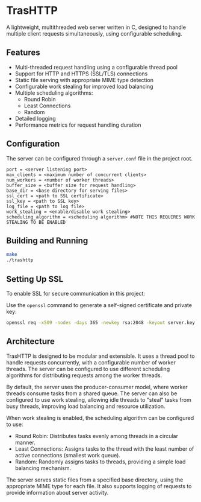# TrasHTTP

A lightweight, multithreaded web server written in C, designed to handle multiple client requests simultaneously, using configurable scheduling.

## Features
- Multi-threaded request handling using a configurable thread pool
- Support for HTTP and HTTPS (SSL/TLS) connections
- Static file serving with appropriate MIME type detection
- Configurable work stealing for improved load balancing
- Multiple scheduling algorithms:
   - Round Robin
   - Least Connections
   - Random
- Detailed logging
- Performance metrics for request handling duration


## Configuration
The server can be configured through a `server.conf` file in the project root.

```plaintext
port = <server listening port>
max_clients = <maximum number of concurrent clients>
num_workers = <number of worker threads>
buffer_size = <buffer size for request handling>
base_dir = <base directory for serving files>
ssl_cert = <path to SSL certificate>
ssl_key = <path to SSL key>
log_file = <path to log file>
work_stealing = <enable/disable work stealing>
scheduling_algorithm = <scheduling algorithm> #NOTE THIS REQUIRES WORK STEALING TO BE ENABLED
```

## Building and Running

```bash
make
./trashttp
```


## Setting Up SSL

To enable SSL for secure communication in this project:

   Use the `openssl` command to generate a self-signed certificate and private key:
   ```bash
   openssl req -x509 -nodes -days 365 -newkey rsa:2048 -keyout server.key -out server.crt
   ```

## Architecture

TrasHTTP is designed to be modular and extensible. It uses a thread pool to handle requests concurrently, with a configurable number of worker threads. The server can be configured to use different scheduling algorithms for distributing requests among the worker threads.

By default, the server uses the producer-consumer model, where worker threads consume tasks from a shared queue. The server can also be configured to use work stealing, allowing idle threads to "steal" tasks from busy threads, improving load balancing and resource utilization.

When work stealing is enabled, the scheduling algorithm can be configured to use:
- Round Robin: Distributes tasks evenly among threads in a circular manner.
- Least Connections: Assigns tasks to the thread with the least number of active connections (smallest work queue).
- Random: Randomly assigns tasks to threads, providing a simple load balancing mechanism.

The server serves static files from a specified base directory, using the appropriate MIME type for each file. It also supports logging of requests to provide information about server activity.
